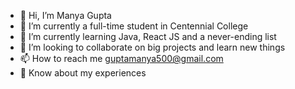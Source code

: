 - 👋 Hi, I’m Manya Gupta
- 🌱 I’m currently a full-time student in Centennial College
- 💞️ I’m currently learning Java, React JS and a never-ending list
- 👀 I’m looking to collaborate on big projects and learn new things
- 📫 How to reach me guptamanya500@gmail.com
- 📄 Know about my experiences 
